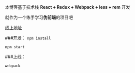 本博客基于技术栈 **React + Redux + Webpack + less + rem** 开发

就作为一个练手学习**伪前端**的项目吧

[线上地址][1]

###开发：
`npm install`

`npm start`
  
###上线：

 `webpack`
 
[1]: http://fwon.cn/app/